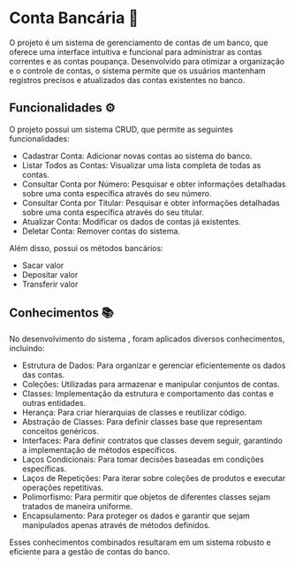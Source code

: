 
# Conta Bancária 🏦

O projeto é um sistema de gerenciamento de contas de um banco, que oferece uma interface intuitiva e funcional para administrar as contas correntes e as contas poupança. Desenvolvido para otimizar a organização e o controle de contas, o sistema permite que os usuários mantenham registros precisos e atualizados das contas existentes no banco.



## Funcionalidades ⚙️

O projeto possui um sistema CRUD, que permite as seguintes funcionalidades:

- Cadastrar Conta: Adicionar novas contas ao sistema do banco.
- Listar Todos as Contas: Visualizar uma lista completa de todas as contas.
- Consultar Conta por Número: Pesquisar e obter informações detalhadas sobre uma conta específica através do seu número.
- Consultar Conta por Titular: Pesquisar e obter informações detalhadas sobre uma conta específica através do seu titular.
- Atualizar Conta: Modificar os dados de contas já existentes.
- Deletar Conta: Remover contas do sistema.

Além disso, possui os métodos bancários:

- Sacar valor
- Depositar valor
- Transferir valor

## Conhecimentos 📚

No desenvolvimento do sistema , foram aplicados diversos conhecimentos, incluindo:

- Estrutura de Dados: Para organizar e gerenciar eficientemente os dados das contas.
- Coleções: Utilizadas para armazenar e manipular conjuntos de contas.
- Classes: Implementação da estrutura e comportamento das contas e outras entidades.
- Herança: Para criar hierarquias de classes e reutilizar código.
- Abstração de Classes: Para definir classes base que representam conceitos genéricos.
- Interfaces: Para definir contratos que classes devem seguir, garantindo a implementação de métodos específicos.
- Laços Condicionais: Para tomar decisões baseadas em condições específicas.
- Laços de Repetições: Para iterar sobre coleções de produtos e executar operações repetitivas.
- Polimorfismo: Para permitir que objetos de diferentes classes sejam tratados de maneira uniforme.
- Encapsulamento: Para proteger os dados e garantir que sejam manipulados apenas através de métodos definidos.

Esses conhecimentos combinados resultaram em um sistema robusto e eficiente para a gestão de contas do banco.

